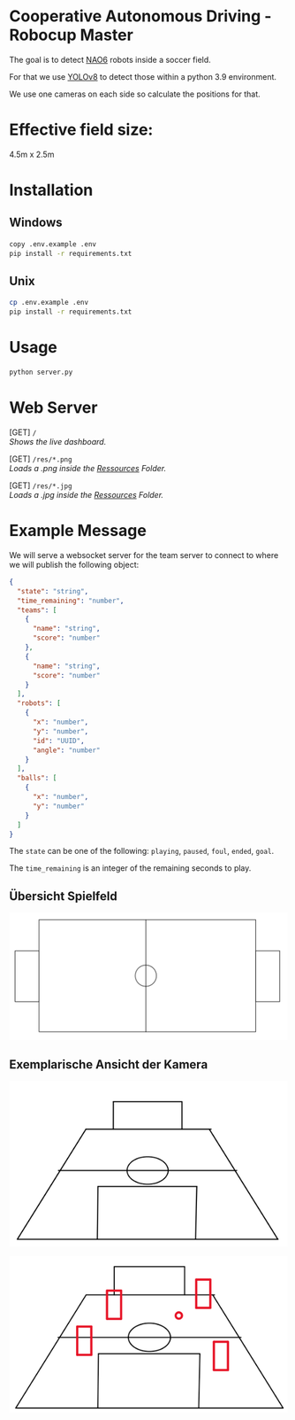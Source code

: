 # Cooperative Autonomous Driving - Robocup Master

The goal is to detect [NAO6](https://www.aldebaran.com/en/support/nao-6) robots inside a soccer field.

For that we use [YOLOv8](https://github.com/ultralytics/ultralytics) to detect those within a python 3.9 environment.

We use one cameras on each side so calculate the positions for that.

# Effective field size:

4.5m x 2.5m

# Installation

## Windows

```bash
copy .env.example .env
pip install -r requirements.txt
```

## Unix

```bash
cp .env.example .env
pip install -r requirements.txt
```

# Usage

```bash
python server.py
```

# Web Server

[GET] `/` \
_Shows the live dashboard._

[GET] `/res/*.png` \
_Loads a .png inside the [Ressources](src/web/res) Folder._

[GET] `/res/*.jpg` \
_Loads a .jpg inside the [Ressources](src/web/res) Folder._

# Example Message

We will serve a websocket server for the team server to connect to where we will publish the following object:

```json
{
  "state": "string",
  "time_remaining": "number",
  "teams": [
    {
      "name": "string",
      "score": "number"
    },
    {
      "name": "string",
      "score": "number"
    }
  ],
  "robots": [
    {
      "x": "number",
      "y": "number",
      "id": "UUID",
      "angle": "number"
    }
  ],
  "balls": [
    {
      "x": "number",
      "y": "number"
    }
  ]
}
```

The `state` can be one of the following: `playing`, `paused`, `foul`, `ended`, `goal`.

The `time_remaining` is an integer of the remaining seconds to play.

## Übersicht Spielfeld

![Alt text](images/top%20down.png)

## Exemplarische Ansicht der Kamera

![Alt text](images/empty%20field.png)

![Alt text](images/field.png)

